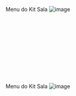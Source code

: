 Menu do Kit Sala
![image](https://user-images.githubusercontent.com/78911425/139270463-d4e31b7d-90c3-4b4f-95a7-7fcbf37b9473.png)<br /><br /><br /><br /><br /><br /><br /><br /><br /><br /><br /><br />
Menu do Kit Sala
![image](https://user-images.githubusercontent.com/78911425/139270463-d4e31b7d-90c3-4b4f-95a7-7fcbf37b9473.png)
